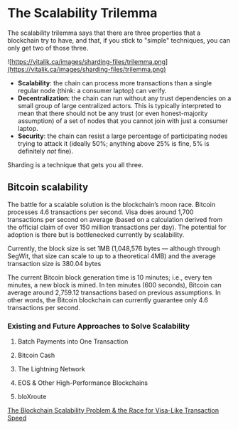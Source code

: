 # The Scalability Trilemma

The scalability trilemma says that there are three properties that a blockchain try to have, and that, if you stick to "simple" techniques, you can only get two of those three.

![https://vitalik.ca/images/sharding-files/trilemma.png](https://vitalik.ca/images/sharding-files/trilemma.png)

- **Scalability**: the chain can process more transactions than a single regular node (think: a consumer laptop) can verify.
- **Decentralization**: the chain can run without any trust dependencies on a small group of large centralized actors. This is typically interpreted to mean that there should not be any trust (or even honest-majority assumption) of a set of nodes that you cannot join with just a consumer laptop.
- **Security**: the chain can resist a large percentage of participating nodes trying to attack it (ideally 50%; anything above 25% is fine, 5% is definitely *not* fine).

Sharding is a technique that gets you all three.

[](https://vitalik.ca/general/2021/04/07/sharding.html)

## Bitcoin scalability

The battle for a scalable solution is the blockchain’s moon race. Bitcoin processes 4.6 transactions per second. Visa does around 1,700 transactions per second on average (based on a calculation derived from the official claim of over 150 million transactions per day). The potential for adoption is there but is bottlenecked currently by scalability.

Currently, the block size is set 1MB (1,048,576 bytes — although through SegWit, that size can scale to up to a theoretical 4MB) and the average transaction size is 380.04 bytes

The current Bitcoin block generation time is 10 minutes; i.e., every ten minutes, a new block is mined. In ten minutes (600 seconds), Bitcoin can average around 2,759.12 transactions based on previous assumptions. In other words, the Bitcoin blockchain can currently guarantee only 4.6 transactions per second.

### Existing and Future Approaches to Solve Scalability

1. Batch Payments into One Transaction

2. Bitcoin Cash

3. The Lightning Network

4. EOS & Other High-Performance Blockchains

5. bloXroute

[The Blockchain Scalability Problem & the Race for Visa-Like Transaction Speed](https://towardsdatascience.com/the-blockchain-scalability-problem-the-race-for-visa-like-transaction-speed-5cce48f9d44)